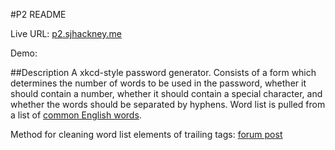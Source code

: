 #P2 README

Live URL: [p2.sjhackney.me](p2.sjhackney.me)

Demo: 

##Description
A xkcd-style password generator. Consists of a form which determines the number of words to be used in the password, whether it should contain a number, whether it should contain a special character, and whether the words should be separated by hyphens. Word list is pulled from a list of [common English words](http://www.paulnoll.com/Books/Clear-English/).

Method for cleaning word list elements of trailing </li> tags: [forum post](goo.gl/sraOIN)